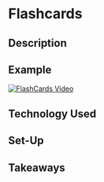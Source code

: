 # Flashcards

## Description

## Example

[![FlashCards Video](https://user-images.githubusercontent.com/74210902/195666467-a836f934-5734-4e58-bdce-eeb49cc453ab.png)](https://loom.com/share/7011ab8c41fc40b08154b309c063a097)

## Technology Used

## Set-Up

## Takeaways
